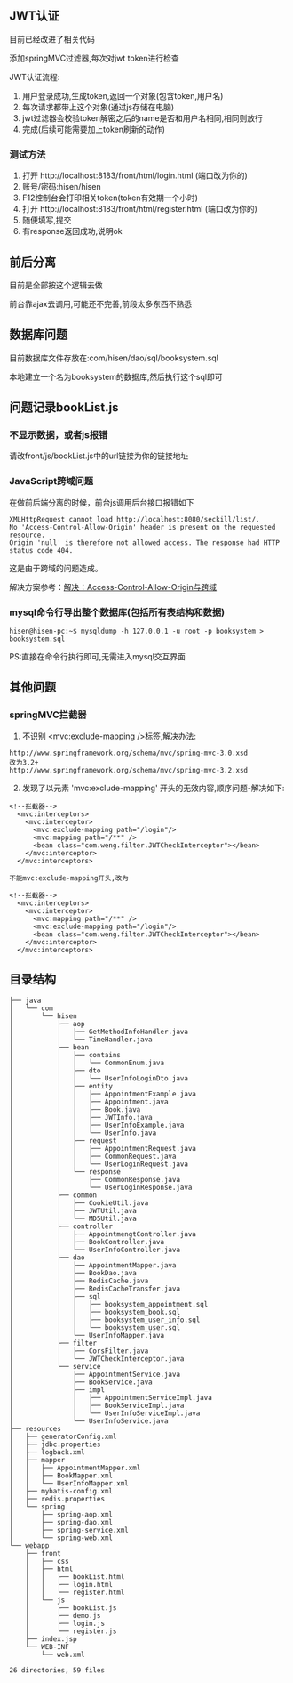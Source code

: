 ## JWT认证
目前已经改进了相关代码

添加springMVC过滤器,每次对jwt token进行检查

JWT认证流程:
1. 用户登录成功,生成token,返回一个对象(包含token,用户名)
2. 每次请求都带上这个对象(通过js存储在电脑)
3. jwt过滤器会校验token解密之后的name是否和用户名相同,相同则放行
4. 完成(后续可能需要加上token刷新的动作)

### 测试方法
1. 打开 http://localhost:8183/front/html/login.html (端口改为你的)
2. 账号/密码:hisen/hisen
3. F12控制台会打印相关token(token有效期一个小时)
4. 打开 http://localhost:8183/front/html/register.html (端口改为你的)
5. 随便填写,提交
6. 有response返回成功,说明ok

## 前后分离
目前是全部按这个逻辑去做
 
前台靠ajax去调用,可能还不完善,前段太多东西不熟悉

## 数据库问题
目前数据库文件存放在:com/hisen/dao/sql/booksystem.sql

本地建立一个名为booksystem的数据库,然后执行这个sql即可

## 问题记录bookList.js
### 不显示数据，或者js报错
请改front/js/bookList.js中的url链接为你的链接地址
### JavaScript跨域问题
在做前后端分离的时候，前台js调用后台接口报错如下
```
XMLHttpRequest cannot load http://localhost:8080/seckill/list/.
No 'Access-Control-Allow-Origin' header is present on the requested resource.
Origin 'null' is therefore not allowed access. The response had HTTP status code 404.
```
这是由于跨域的问题造成。

解决方案参考：[解决：Access-Control-Allow-Origin与跨域](http://blog.csdn.net/wo541075754/article/details/50696841)

### mysql命令行导出整个数据库(包括所有表结构和数据)
```
hisen@hisen-pc:~$ mysqldump -h 127.0.0.1 -u root -p booksystem > booksystem.sql
```
PS:直接在命令行执行即可,无需进入mysql交互界面

## 其他问题
### springMVC拦截器
1. 不识别 <mvc:exclude-mapping />标签,解决办法:
```
http://www.springframework.org/schema/mvc/spring-mvc-3.0.xsd
改为3.2+
http://www.springframework.org/schema/mvc/spring-mvc-3.2.xsd
```
2. 发现了以元素 'mvc:exclude-mapping' 开头的无效内容,顺序问题-解决如下:
```
<!--拦截器-->
  <mvc:interceptors>
    <mvc:interceptor>
      <mvc:exclude-mapping path="/login"/>
      <mvc:mapping path="/**" />
      <bean class="com.weng.filter.JWTCheckInterceptor"></bean>
    </mvc:interceptor>
  </mvc:interceptors>
  
不能mvc:exclude-mapping开头,改为

<!--拦截器-->
  <mvc:interceptors>
    <mvc:interceptor>
      <mvc:mapping path="/**" />
      <mvc:exclude-mapping path="/login"/>
      <bean class="com.weng.filter.JWTCheckInterceptor"></bean>
    </mvc:interceptor>
  </mvc:interceptors>
```

## 目录结构
```
├── java
│   └── com
│       └── hisen
│           ├── aop
│           │   ├── GetMethodInfoHandler.java
│           │   └── TimeHandler.java
│           ├── bean
│           │   ├── contains
│           │   │   └── CommonEnum.java
│           │   ├── dto
│           │   │   └── UserInfoLoginDto.java
│           │   ├── entity
│           │   │   ├── AppointmentExample.java
│           │   │   ├── Appointment.java
│           │   │   ├── Book.java
│           │   │   ├── JWTInfo.java
│           │   │   ├── UserInfoExample.java
│           │   │   └── UserInfo.java
│           │   ├── request
│           │   │   ├── AppointmentRequest.java
│           │   │   ├── CommonRequest.java
│           │   │   └── UserLoginRequest.java
│           │   └── response
│           │       ├── CommonResponse.java
│           │       └── UserLoginResponse.java
│           ├── common
│           │   ├── CookieUtil.java
│           │   ├── JWTUtil.java
│           │   └── MD5Util.java
│           ├── controller
│           │   ├── AppointmengtController.java
│           │   ├── BookController.java
│           │   └── UserInfoController.java
│           ├── dao
│           │   ├── AppointmentMapper.java
│           │   ├── BookDao.java
│           │   ├── RedisCache.java
│           │   ├── RedisCacheTransfer.java
│           │   ├── sql
│           │   │   ├── booksystem_appointment.sql
│           │   │   ├── booksystem_book.sql
│           │   │   ├── booksystem_user_info.sql
│           │   │   └── booksystem_user.sql
│           │   └── UserInfoMapper.java
│           ├── filter
│           │   ├── CorsFilter.java
│           │   └── JWTCheckInterceptor.java
│           └── service
│               ├── AppointmentService.java
│               ├── BookService.java
│               ├── impl
│               │   ├── AppointmentServiceImpl.java
│               │   ├── BookServiceImpl.java
│               │   └── UserInfoServiceImpl.java
│               └── UserInfoService.java
├── resources
│   ├── generatorConfig.xml
│   ├── jdbc.properties
│   ├── logback.xml
│   ├── mapper
│   │   ├── AppointmentMapper.xml
│   │   ├── BookMapper.xml
│   │   └── UserInfoMapper.xml
│   ├── mybatis-config.xml
│   ├── redis.properties
│   └── spring
│       ├── spring-aop.xml
│       ├── spring-dao.xml
│       ├── spring-service.xml
│       └── spring-web.xml
└── webapp
    ├── front
    │   ├── css
    │   ├── html
    │   │   ├── bookList.html
    │   │   ├── login.html
    │   │   └── register.html
    │   └── js
    │       ├── bookList.js
    │       ├── demo.js
    │       ├── login.js
    │       └── register.js
    ├── index.jsp
    └── WEB-INF
        └── web.xml

26 directories, 59 files
```
